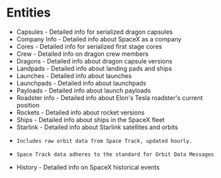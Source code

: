 
# Entities

* Capsules - Detailed info for serialized dragon capsules
* Company Info - Detailed info about SpaceX as a company
* Cores - Detailed info for serialized first stage cores
* Crew - Detailed info on dragon crew members
* Dragons - Detailed info about dragon capsule versions
* Landpads - Detailed info about landing pads and ships
* Launches - Detailed info about launches
* Launchpads - Detailed info about launchpads
* Payloads - Detailed info about launch payloads
* Roadster info - Detailed info about Elon's Tesla roadster's current position
* Rockets - Detailed info about rocket versions
* Ships - Detailed info about ships in the SpaceX fleet
* Starlink - Detailed info about Starlink satellites and orbits
*     Includes raw orbit data from Space Track, updated hourly.
*     Space Track data adheres to the standard for Orbit Data Messages
* History - Detailed info on SpaceX historical events

